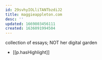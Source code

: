 ```yaml
---
id: 29svhyIOLliTANTbzdiJ2
title: maggieappleton.com
desc: ''
updated: 1669803456111
created: 1636091994504
---
```


collection of essays; NOT her digital garden

- [[p.hasHighlight]] 

